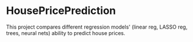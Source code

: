 # HousePricePrediction
This project compares different regression models' (linear reg, LASSO reg, trees, neural nets)  ability to predict house prices.
